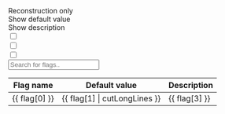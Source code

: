 <script>
    new Vue({
        el: '#example_vue',
    // Options...
        data() {
            return {
                flags: [],
                recoPrefixes: [],
                showFlags: false,
                showDefaultValue: false,
                // showUserValue: true,
                showDescription: true,
                // showDiff: false,
                showRecoOnly: false,
            }
        },
        mounted() {
            this.showRecoOnly = (localStorage.getItem("showRecoOnly") ?? "false")  === "true";
            this.showFlags = (localStorage.getItem("showFlags") ?? "false") === "true";
            this.showDefaultValue = (localStorage.getItem("showDefaultValue") ?? "false") === "true";
            // this.showUserValue = (localStorage.getItem("showUserValue") ?? "true") === "true";
            this.showDescription = (localStorage.getItem("showDescription") ?? "true") === "true";
            // this.showDiff = (localStorage.getItem("showDiff") ?? "false") === "true";
        },
        // watch: {
        //     showDiff(value) {
        //         localStorage.setItem("showDiff", value);
        //         if(value) {
        //             this.showDefaultValue = true;
        //             this.showUserValue = true;
        //             this.showDescription = false;
        //         }
        //     },
        //     showRecoOnly(newValue, oldValue) { localStorage.setItem("showRecoOnly", newValue); },
        //     showFlags(newValue, oldValue) { localStorage.setItem("showFlags", newValue); },
        //     showDefaultValue(newValue, oldValue) { localStorage.setItem("showDefaultValue", newValue); },
        //     showUserValue(newValue, oldValue) { localStorage.setItem("showUserValue", newValue); },
        //     showDescription(newValue, oldValue) { localStorage.setItem("showDescription", newValue); },
        //
        // },

        created() {
            // Read json flags
            fetch('e_craterlake_flags.json')
                .then(response => response.json())
                .then(data => (this.flags = data))
                .catch(err => console.log(err));
            // Define reconstruction flags prefixes
            this.recoPrefixes = [
                "B0ECAL",
                "B0TRK",
                "BEMC",
                "BTOF",
                "BTRK",
                "BVTX",
                "ECTOF",
                "ECTRK",
                "EEMC",
                "FOFFMTRK",
                "HCAL",
                "MPGD",
                "RICH",
                "RPOTS",
                "ZDC",
                "Tracking",
                "Reco",
                "Digi",
                "Calorimetry"
            ];
        },
        computed: {
            filteredFlags() {
                let prefixes = this.recoPrefixes;
                return this.flags.filter(el => {
                    // if(this.showDiff) {
                    //
                    //     if(el[0] === "B0ECAL:B0ECalClusters:depthCorrection") {
                    //         console.log(el[0]);
                    //         console.log(el[1]);
                    //         console.log(el[2]);
                    //     }
                    //
                    //     if(el[1].toUpperCase() === el[2].toUpperCase()) {
                    //         return false;
                    //     }
                    // }

                    if(!this.showRecoOnly) {
                        return true;   // We are not filtering and return everything
                    }

                    for (let prefix of prefixes) {
                        if (el[0].toUpperCase().startsWith(prefix.toUpperCase())) {
                            return true;
                        }
                    }
                    return false;
                });
            },
        },
        filters: {
            cutLongLines: function (value) {
                if(value.length > 50) {
                    return value.slice(0,50) + "...";
                }
                return value;
            }
        }
    });
</script>

<div id="example_vue">
    <div class="radio_btn_name">
        <div>Reconstruction only</div>
        <div>Show default value</div>
        <div>Show description</div>
    </div>
    <div class="radio_btn">
        <div class="toggleWrapper">
            <input type="checkbox" name="toggle1" class="mobileToggle" id="toggle1" v-model="showRecoOnly">
            <label for="toggle1"></label>
        </div>
        <div class="toggleWrapper">
            <input type="checkbox" name="toggle2" class="mobileToggle" id="toggle2" v-model="showDefaultValue">
            <label for="toggle2"></label>
        </div>
        <div class="toggleWrapper">
            <input type="checkbox" name="toggle4" class="mobileToggle" id="toggle4" v-model="showDescription">
            <label for="toggle4"></label>
        </div>
    </div>
    <input type="text" id="myInput" onkeyup="filterTableRowsByInput('myInput', ['table_flags'])" placeholder="Search for flags..">
    <table class="table_flags">
        <thead>
            <tr>
                <th v-if="!showFlags">Flag name</th>
                <th v-if="showDefaultValue">Default value</th>
                <th v-if="showDescription">Description</th>
            </tr>
        </thead>
        <tbody>
            <tr v-for="flag in filteredFlags" v-bind:title="flag[3]">
                <td >{{ flag[0] }}</td>
                <td v-if="showDefaultValue" v-bind:title="flag[1]">{{ flag[1] | cutLongLines }}</td>
                <td v-if="showDescription" v-bind:title="flag[3]">{{ flag[3] }}</td>
            </tr>
        </tbody>
    </table>
</div>
